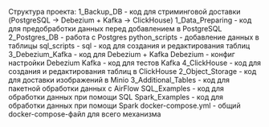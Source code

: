 Структура проекта:
  1_Backup_DB - код для стриминговой доставки (PostgreSQL -> Debezium + Kafka -> ClickHouse)
    1_Data_Preparing - код для предобработки данных перед добавлением в PostgreSQL
    2_Postgres_DB - работа с Postgres 
      python_scripts - добавление данных в таблицы
      sql_scripts - sql - код для создания и редактирования таблиц
    3_Debezium_Kafka - код для Debezium + Kafka
      Debezium - конфиг настройки Debezium
      Kafka - код для тестов Kafka
    4_ClickHouse - код для создания и редактирования таблиц в ClickHouse
  2_Object_Storage - код для доставки изображений в Minio
  3_Additional_Tables - код для пакетной обработки данных с AirFlow
    SQL_Examples - код для обработки данных при помощи SQL
    Spark_Examples - код для обработки данных при помощи Spark
  docker-compose.yml - общий docker-compose-файл для всего механизма

